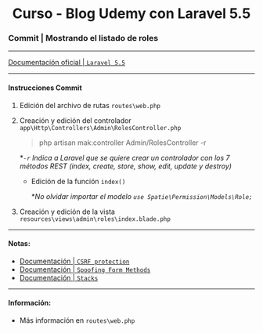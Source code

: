 
<!-- title -->
<h1 align="center">Curso - Blog Udemy con Laravel 5.5</h1>
<!-- end title -->

<!-- commit name -->
### Commit | __Mostrando el listado de roles__
<!-- end commit name -->

- - - - - - - - - - - - - - - - - - - - - - - - - - - - - -

<!-- official documentation -->
[Documentación oficial | `Laravel 5.5` ](https://laravel.com/docs/5.5/)
<!-- end official documentation -->

- - - - - - - - - - - - - - - - - - - - - - - - - - - - - -

<!-- commit instructions -->
#### Instrucciones Commit
1. Edición del archivo de rutas `routes\web.php`
2. Creación y edición del controlador `app\Http\Controllers\Admin\RolesController.php`
   > php artisan mak:controller Admin/RolesController -r
     
     **`-r` Indica a Laravel que se quiere crear un controlador con los 7 métodos REST (index, create, store, show, edit, update y destroy)*
   - Edición de la función `index()`
     
     **No olvidar importar el modelo `use Spatie\Permission\Models\Role;`*
3. Creación y edición de la vista `resources\views\admin\roles\index.blade.php`
<!-- end commit instructions -->

- - - - - - - - - - - - - - - - - - - - - - - - - - - - - -

<!-- notes -->
#### Notas:
- [Documentación | `CSRF protection`](https://laravel.com/docs/5.5/csrf#csrf-introduction)
- [Documentación | `Spoofing Form Methods`](https://laravel.com/docs/5.5/controllers#resource-controllers)
- [Documentación | `Stacks`](https://laravel.com/docs/5.5/blade#stacks)
<!-- end notes -->

- - - - - - - - - - - - - - - - - - - - - - - - - - - - - -

<!-- information -->
#### Información:
- Más información en `routes\web.php`
<!-- end information -->